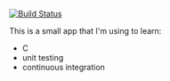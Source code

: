 [![Build Status](https://travis-ci.com/PeterFajner/todo_app.svg?branch=master)](https://travis-ci.com/PeterFajner/todo_app)

This is a small app that I'm using to learn:

* C
* unit testing
* continuous integration
